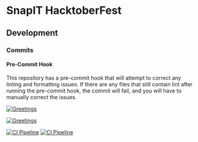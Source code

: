 # SnapIT HacktoberFest

## Development

### Commits

#### Pre-Commit Hook

This repository has a pre-commit hook that will attempt to correct any linting and formatting issues.
If there are any files that still contain lint after running the pre-commit
hook, the commit will fail, and you will have to manually correct the issues.

[![Greetings](https://github.com/docedson/snapit-hacktoberfest/actions/workflows/greetings.yml/badge.svg?branch=andy-ci-pipeline-integration)](https://github.com/docedson/snapit-hacktoberfest/actions/workflows/greetings.yml)

[![Greetings](https://github.com/docedson/snapit-hacktoberfest/actions/workflows/greetings.yml/badge.svg)](https://github.com/docedson/snapit-hacktoberfest/actions/workflows/greetings.yml)

[![CI Pipeline](https://github.com/docedson/snapit-hacktoberfest/actions/workflows/actions.yml/badge.svg?branch=andy-ci-pipeline-integration)](https://github.com/docedson/snapit-hacktoberfest/actions/workflows/actions.yml)
[![CI Pipeline](https://github.com/docedson/snapit-hacktoberfest/actions/workflows/actions.yml/badge.svg?branch=main)](https://github.com/docedson/snapit-hacktoberfest/actions/workflows/actions.yml)
